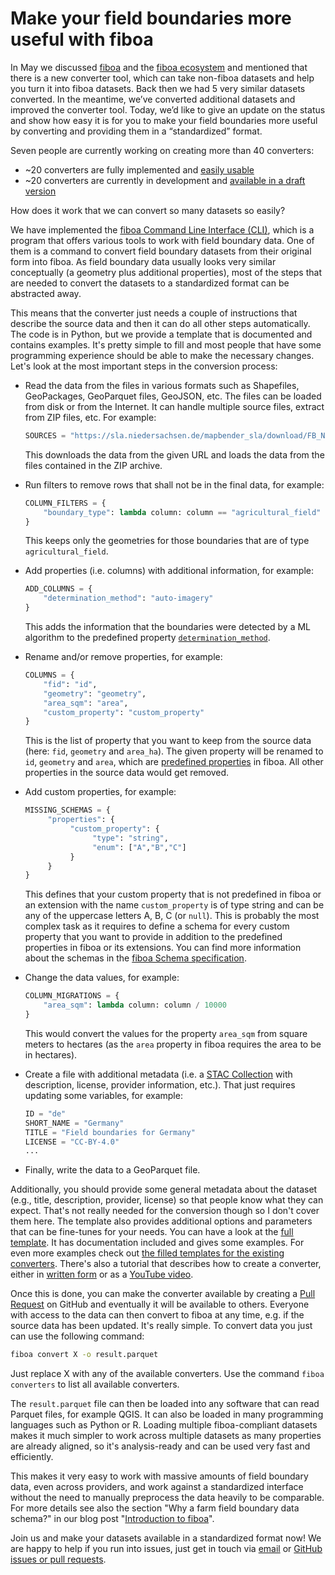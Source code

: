 # Make your field boundaries more useful with fiboa

In May we discussed [fiboa](https://cloudnativegeo.org/blog/2024/04/introducing-fiboa/) and the [fiboa ecosystem](https://cloudnativegeo.org/blog/2024/05/fiboa-the-ecosystem/) and mentioned that there is a new converter tool, which can take non-fiboa datasets and help you turn it into fiboa datasets. Back then we had 5 very similar datasets converted. In the meantime, we’ve converted additional datasets and improved the converter tool. Today, we’d like to give an update on the status and show how easy it is for you to make your field boundaries more useful by converting and providing them in a “standardized” format.

Seven people are currently working on creating more than 40 converters:

- ~20 converters are fully implemented and [easily usable](https://pypi.org/project/fiboa-cli/)
- ~20 converters are currently in development and [available in a draft version](https://github.com/fiboa/cli/pulls)

How does it work that we can convert so many datasets so easily?

We have implemented the [fiboa Command Line Interface (CLI)](https://github.com/fiboa/cli), which is a program that offers various tools to work with field boundary data. One of them is a command to convert field boundary datasets from their original form into fiboa. As field boundary data usually looks very similar conceptually (a geometry plus additional properties), most of the steps that are needed to convert the datasets to a standardized format can be abstracted away.

This means that the converter just needs a couple of instructions that describe the source data and then it can do all other steps automatically.
The code is in Python, but we provide a template that is documented and contains examples. It's pretty simple to fill and most people that have some programming experience should be able to make the necessary changes.
Let's look at the most important steps in the conversion process:

- Read the data from the files in various formats such as Shapefiles, GeoPackages, GeoParquet files, GeoJSON, etc. The files can be loaded from disk or from the Internet. It can handle multiple source files, extract from ZIP files, etc. For example:
  
     ```python
     SOURCES = "https://sla.niedersachsen.de/mapbender_sla/download/FB_NDS.zip"
     ```
     
     This downloads the data from the given URL and loads the data from the files contained in the ZIP archive.
     
- Run filters to remove rows that shall not be in the final data, for example:

     ```python
     COLUMN_FILTERS = {
         "boundary_type": lambda column: column == "agricultural_field"
     }
     ```

     This keeps only the geometries for those boundaries that are of type `agricultural_field`.

- Add properties (i.e. columns) with additional information, for example:

     ```python
     ADD_COLUMNS = {
         "determination_method": "auto-imagery"
     }
     ```

     This adds the information that the boundaries were detected by a ML algorithm to the predefined property [`determination_method`](https://github.com/fiboa/specification/tree/main/core#determination-properties).

- Rename and/or remove properties, for example:
  
     ```python
     COLUMNS = {
         "fid": "id",
         "geometry": "geometry",
         "area_sqm": "area",
         "custom_property": "custom_property"
     }
     ```

     This is the list of property that you want to keep from the source data (here: `fid`, `geometry` and `area_ha`). The given property will be renamed to `id`, `geometry` and `area`, which are [predefined properties](https://github.com/fiboa/specification/tree/main/core) in fiboa. All other properties in the source data would get removed.

- Add custom properties, for example:
  
     ```python
     MISSING_SCHEMAS = {
          "properties": {
               "custom_property": {
                    "type": "string",
                    "enum": ["A","B","C"]
               }
          }
     }
     ```
     
     This defines that your custom property that is not predefined in fiboa or an extension with the name `custom_property` is of type string and can be any of the uppercase letters A, B, C (or `null`).
     This is probably the most complex task as it requires to define a schema for every custom property that you want to provide in addition to the predefined properties in fiboa or its extensions.
     You can find more information about the schemas in the [fiboa Schema specification](https://github.com/fiboa/schema).

- Change the data values, for example:

     ```python
     COLUMN_MIGRATIONS = {
         "area_sqm": lambda column: column / 10000
     }
     ```

     This would convert the values for the property `area_sqm` from square meters to hectares (as the `area` property in fiboa requires the area to be in hectares).

- Create a file with additional metadata (i.e. a [STAC Collection](https://stacspec.org) with description, license, provider information, etc.). That just requires updating some variables, for example:

     ```python
     ID = "de"
     SHORT_NAME = "Germany"
     TITLE = "Field boundaries for Germany"
     LICENSE = "CC-BY-4.0"
     ...
     ```

- Finally, write the data to a GeoParquet file.

Additionally, you should provide some general metadata about the dataset (e.g., title, description, provider, license) so that people know what they can expect. That's not really needed for the conversion though so I don't cover them here. The template also provides additional options and parameters that can be fine-tunes for your needs. You can have a look at the [full template](https://github.com/fiboa/cli/blob/main/fiboa_cli/datasets/template.py). It has documentation included and gives some examples. For even more examples check out [the filled templates for the existing converters](https://github.com/fiboa/cli/tree/main/fiboa_cli/datasets). There's also a tutorial that describes how to create a converter, either in [written form](https://github.com/fiboa/tutorials/tree/main/cli-convert) or as a [YouTube video](https://www.youtube.com/watch?v=-SUDzug29Cg&list=PLENrKR4uOfvXH-bDf1ornXgO6NdEL25ZS&index=4).

Once this is done, you can make the converter available by creating a [Pull Request](https://github.com/fiboa/cli/pulls) on GitHub and eventually it will be available to others. Everyone with access to the data can then convert to fiboa at any time, e.g. if the source data has been updated. It's really simple. To convert data you just can use the following command:

```bash
fiboa convert X -o result.parquet
```

Just replace X with any of the available converters. Use the command `fiboa converters` to list all available converters.

The `result.parquet` file can then be loaded into any software that can read Parquet files, for example QGIS. It can also be loaded in many programming languages such as Python or R. Loading multiple fiboa-compliant datasets makes it much simpler to work across multiple datasets as many properties are already aligned, so it's analysis-ready and can be used very fast and efficiently.

This makes it very easy to work with massive amounts of field boundary data, even across providers, and work against a standardized interface without the need to manually preprocess the data heavily to be comparable. For more details see also the section "Why a farm field boundary data schema?" in our blog post "[Introduction to fiboa](https://cloudnativegeo.org/blog/2024/04/introducing-fiboa/)".

Join us and make your datasets available in a standardized format now!
We are happy to help if you run into issues, just get in touch via [email](mailto:matthias@mohr.ws) or [GitHub issues or pull requests](https://github.com/fiboa/cli).
